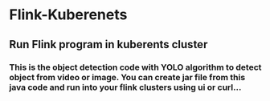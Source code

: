 # Flink-Kuberenets
## Run Flink program in kuberents cluster
### This is the object detection code with YOLO algorithm to detect object from video or image. You can create jar file from this java code and run into your flink clusters using ui or curl...


